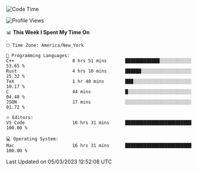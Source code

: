 <!--START_SECTION:waka-->
![Code Time](http://img.shields.io/badge/Code%20Time-194%20hrs%2031%20mins-blue)

![Profile Views](http://img.shields.io/badge/Profile%20Views-3-blue)

📊 **This Week I Spent My Time On** 

```text
🕑︎ Time Zone: America/New_York

💬 Programming Languages: 
C++                      8 hrs 51 mins       █████████████░░░░░░░░░░░░   53.65 % 
Rust                     4 hrs 10 mins       ██████░░░░░░░░░░░░░░░░░░░   25.32 % 
TeX                      1 hr 40 mins        ███░░░░░░░░░░░░░░░░░░░░░░   10.17 % 
C                        44 mins             █░░░░░░░░░░░░░░░░░░░░░░░░   04.48 % 
JSON                     17 mins             ░░░░░░░░░░░░░░░░░░░░░░░░░   01.72 % 

🔥 Editors: 
VS Code                  16 hrs 31 mins      █████████████████████████   100.00 % 

💻 Operating System: 
Mac                      16 hrs 31 mins      █████████████████████████   100.00 % 
```


 Last Updated on 05/03/2023 12:52:08 UTC
<!--END_SECTION:waka-->
